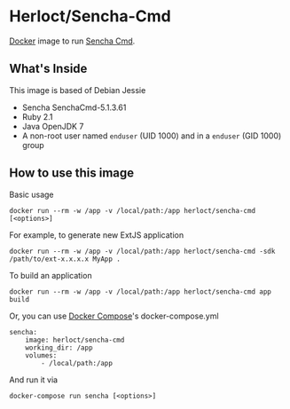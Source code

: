 # Herloct/Sencha-Cmd

[Docker](http://www.docker.com/) image to run [Sencha Cmd](http://www.sencha.com/products/sencha-cmd/#overview).

## What's Inside

This image is based of Debian Jessie

* Sencha SenchaCmd-5.1.3.61
* Ruby 2.1
* Java OpenJDK 7
* A non-root user named `enduser` (UID 1000) and in a `enduser` (GID 1000) group

## How to use this image

Basic usage

    docker run --rm -w /app -v /local/path:/app herloct/sencha-cmd [<options>]

For example, to generate new ExtJS application

    docker run --rm -w /app -v /local/path:/app herloct/sencha-cmd -sdk /path/to/ext-x.x.x.x MyApp .

To build an application

    docker run --rm -w /app -v /local/path:/app herloct/sencha-cmd app build
    
Or, you can use [Docker Compose](https://docs.docker.com/compose/)'s docker-compose.yml

    sencha:
        image: herloct/sencha-cmd
        working_dir: /app
        volumes:
            - /local/path:/app

And run it via

    docker-compose run sencha [<options>]

